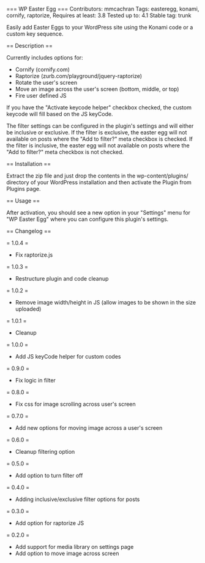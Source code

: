 === WP Easter Egg ===
Contributors: mmcachran
Tags: easteregg, konami, cornify, raptorize, 
Requires at least: 3.8
Tested up to: 4.1
Stable tag: trunk

Easily add Easter Eggs to your WordPress site using the Konami code or a custom key sequence.

== Description ==

Currently includes options for:

* Cornify (cornify.com)
* Raptorize (zurb.com/playground/jquery-raptorize)
* Rotate the user's screen
* Move an image across the user's screen (bottom, middle, or top)
* Fire user defined JS

If you have the "Activate keycode helper" checkbox checked, the custom keycode will fill based on the JS keyCode.  

The filter settings can be configured in the plugin's settings and will either be inclusive or exclusive.  If the filter is exclusive, the easter egg will not available on posts where the "Add to filter?" meta checkbox is checked.  If the filter is inclusive, the easter egg will not available on posts where the "Add to filter?" meta checkbox is not checked.

== Installation ==

Extract the zip file and just drop the contents in the wp-content/plugins/ directory of your WordPress installation and then activate the Plugin from Plugins page.

== Usage ==

After activation, you should see a new option in your "Settings" menu for "WP Easter Egg" where you can configure this plugin's settings.

== Changelog ==

= 1.0.4 =
* Fix raptorize.js

= 1.0.3 =
* Restructure plugin and code cleanup

= 1.0.2 =
* Remove image width/height in JS (allow images to be shown in the size uploaded)

= 1.0.1 =
* Cleanup

= 1.0.0 =
* Add JS keyCode helper for custom codes

= 0.9.0 =
* Fix logic in filter

= 0.8.0 =
* Fix css for image scrolling across user's screen

= 0.7.0 =
* Add new options for moving image across a user's screen

= 0.6.0 =
* Cleanup filtering option

= 0.5.0 =
* Add option to turn filter off

= 0.4.0 =
* Adding inclusive/exclusive filter options for posts

= 0.3.0 =
* Add option for raptorize JS

= 0.2.0 =
* Add support for media library on settings page
* Add option to move image across screen